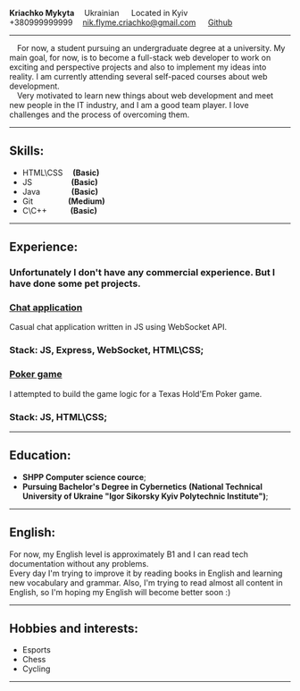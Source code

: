 **Kriachko Mykyta**&emsp; Ukrainian &emsp; Located in Kyiv  
+380999999999   &emsp;nik.flyme.criachko@gmail.com  &emsp; [Github](https://github.com/n3ki401d)

---

&emsp;For now, a student pursuing an undergraduate degree at a university. My main goal, for now, is to become a full-stack web developer to work on exciting and perspective projects and also to implement my ideas into reality. I am currently attending several self-paced courses about web development.  
&emsp;Very motivated to learn new things about web development and meet new people in the IT industry, and I am a good team player. I love challenges and the process of overcoming them. 

---

## **Skills**:
- HTML\CSS&emsp;&nbsp;**(Basic)**
- JS&emsp;&emsp;&emsp;&emsp;&emsp;**(Basic)**
- Java&emsp;&emsp;&emsp;&emsp;**(Basic)**
- Git&emsp;&emsp;&emsp;&emsp;&ensp;**(Medium)**
- C\C++&emsp;&emsp;&emsp;**(Basic)**

---

## **Experience**:
### Unfortunately I don't have any commercial experience. But I have done some pet projects.

### [**Chat application**](#some_link_to_re)
Casual chat application written in JS using WebSocket API.

### **Stack:** JS, Express, WebSocket, HTML\CSS;

### [**Poker game**](#some_link_to_repo)
I attempted to build the game logic for a Texas Hold'Em Poker game.

### **Stack:** JS, HTML\CSS;

---

## **Education**:

- **SHPP Computer science cource**;  
- **Pursuing Bachelor's Degree in Cybernetics** **(National Technical University of Ukraine "Igor Sikorsky Kyiv Polytechnic Institute")**;

---

## **English**:
For now, my English level is approximately B1 and I can read tech documentation without any problems.   
Every day I'm trying to improve it by reading books in English and learning new vocabulary and grammar. Also, I'm trying to read almost all content in English, so I'm hoping my English will become better soon :)

---

## **Hobbies and interests**:
- Esports
- Chess
- Cycling

---